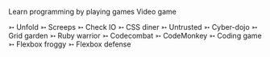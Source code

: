Learn programming by playing games Video game

➳ Unfold
➳ Screeps
➳ Check IO
➳ CSS diner
➳ Untrusted
➳ Cyber-dojo
➳ Grid garden
➳ Ruby warrior
➳ Codecombat
➳ CodeMonkey
➳ Coding game
➳ Flexbox froggy
➳ Flexbox defense

